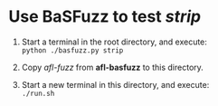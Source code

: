 # Use BaSFuzz to test _strip_

1. Start a terminal in the root directory, and execute:  
`python ./basfuzz.py strip`

2. Copy _afl-fuzz_ from **afl-basfuzz** to this directory.

3. Start a new terminal in this directory, and execute:  
`./run.sh`